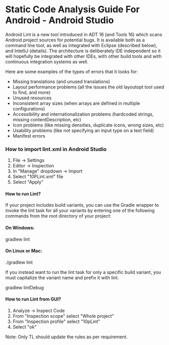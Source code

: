 # Static Code Analysis Guide For Android - Android Studio

Android Lint is a new tool introduced in ADT 16 (and Tools 16) which scans Android project sources for potential bugs. It is available both as a command line tool, as well as integrated with Eclipse (described below), and IntelliJ (details). The architecture is deliberately IDE independent so it will hopefully be integrated with other IDEs, with other build tools and with continuous integration systems as well.


Here are some examples of the types of errors that it looks for:

- Missing translations (and unused translations)
- Layout performance problems (all the issues the old layoutopt tool used to find, and more)
- Unused resources
- Inconsistent array sizes (when arrays are defined in multiple configurations)
- Accessibility and internationalization problems (hardcoded strings, missing contentDescription, etc)
- Icon problems (like missing densities, duplicate icons, wrong sizes, etc)
- Usability problems (like not specifying an input type on a text field)
- Manifest errors

### How to import lint.xml in Android Studio

1. File -> Settings
2. Editor -> Inspection 
3. In "Manage" dropdown -> Import
4. Select "10PLint.xml" file 
5. Select "Apply"

#### How to run Lint?

If your project includes build variants, you can use the Gradle wrapper to invoke the lint task for all your variants by entering one of the following commands from the root directory of your project:

#### On Windows:

gradlew lint

#### On Linux or Mac:
./gradlew lint

If you instead want to run the lint task for only a specific build variant, you must capitalize the variant name and prefix it with lint.

gradlew lintDebug

#### How to run Lint from GUI?

1. Analyze -> Inspect Code
2. From "Inspection scope" select "Whole project"
3. From "Inspection profile" select "10pLint"
4. Select "ok"

Note: Only TL should update the rules as per requirement.
